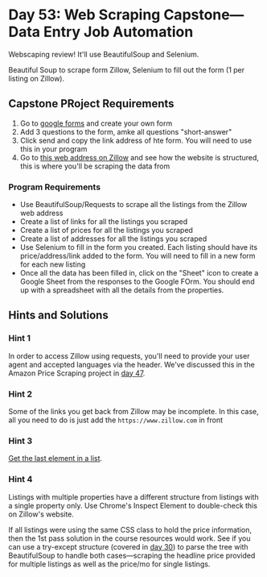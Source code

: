 # Day 53: Web Scraping Capstone—Data Entry Job Automation
Webscaping review! It'll use BeautifulSoup and Selenium.

Beautiful Soup to scrape form Zillow, Selenium to fill out the form (1 per listing on Zillow).

## Capstone PRoject Requirements

1. Go to [google forms](https://docs.google.com/forms/) and create your own form
2. Add 3 questions to the form, amke all questions "short-answer"
3. Click send and copy the link address of hte form. You will need to use this in your program
4. Go to [this web address on Zillow](https://www.zillow.com/homes/for_rent/1-_beds/?searchQueryState=%7B%22pagination%22%3A%7B%7D%2C%22usersSearchTerm%22%3Anull%2C%22mapBounds%22%3A%7B%22west%22%3A-122.56276167822266%2C%22east%22%3A-122.30389632177734%2C%22south%22%3A37.69261345230467%2C%22north%22%3A37.857877098316834%7D%2C%22isMapVisible%22%3Atrue%2C%22filterState%22%3A%7B%22fr%22%3A%7B%22value%22%3Atrue%7D%2C%22fsba%22%3A%7B%22value%22%3Afalse%7D%2C%22fsbo%22%3A%7B%22value%22%3Afalse%7D%2C%22nc%22%3A%7B%22value%22%3Afalse%7D%2C%22cmsn%22%3A%7B%22value%22%3Afalse%7D%2C%22auc%22%3A%7B%22value%22%3Afalse%7D%2C%22fore%22%3A%7B%22value%22%3Afalse%7D%2C%22pmf%22%3A%7B%22value%22%3Afalse%7D%2C%22pf%22%3A%7B%22value%22%3Afalse%7D%2C%22mp%22%3A%7B%22max%22%3A3000%7D%2C%22price%22%3A%7B%22max%22%3A872627%7D%2C%22beds%22%3A%7B%22min%22%3A1%7D%7D%2C%22isListVisible%22%3Atrue%2C%22mapZoom%22%3A12%7D) and see how the website is structured, this is where you'll be scraping the data from

### Program Requirements
- Use BeautifulSoup/Requests to scrape all the listings from the Zillow web address
- Create a list of links for all the listings you scraped
- Create a list of prices for all the listings you scraped
- Create a list of addresses for all the listings you scraped
- Use Selenium to fill in the form you created. Each listing should have its price/address/link added to the form. You will need to fill in a new form for each new listing
- Once all the data has been filled in, click on the "Sheet" icon to create a Google Sheet from the responses to the Google FOrm. You should end up with a spreadsheet with all the details from the properties.

## Hints and Solutions

### Hint 1
In order to access Zillow using requests, you'll need to provide your user agent and accepted languages via the header. We've discussed this in the Amazon Price Scraping project in [day 47](https://github.com/Joshua-Jenkins33/100DaysOfPython/tree/main/047_Day_47_Create_an_Automated_Amazon_Price_Tracker).

### Hint 2
Some of the links you get back from Zillow may be incomplete. In this case, all you need to do is just add the `https://www.zillow.com` in front

### Hint 3
[Get the last element in a list](https://stackoverflow.com/questions/930397/getting-the-last-element-of-a-list).

### Hint 4
Listings with multiple properties have a different structure from listings with a single property only. Use Chrome's Inspect Element to double-check this on Zillow's website.

If all listings were using the same CSS class to hold the price information, then the 1st pass solution in the course resources would work. See if you can use a try-except structure (covered in [day 30](https://github.com/Joshua-Jenkins33/100DaysOfPython/tree/main/030_Day_30_Errors_Exceptions_JSON_Improving_the_Password)) to parse the tree with BeautifulSoup to handle both cases—scraping the headline price provided for multiple listings as well as the price/mo for single listings.